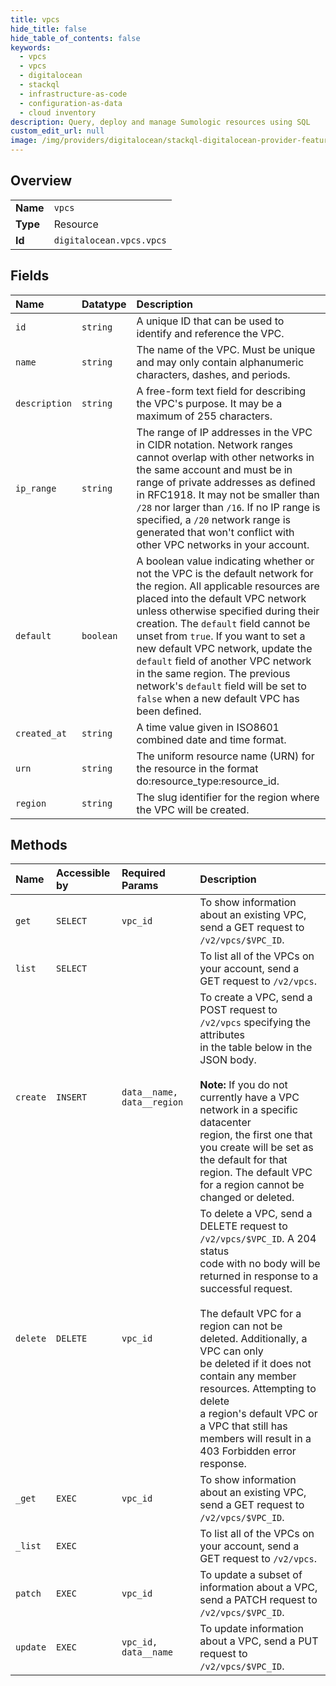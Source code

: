 ```yaml
---
title: vpcs
hide_title: false
hide_table_of_contents: false
keywords:
  - vpcs
  - vpcs
  - digitalocean    
  - stackql
  - infrastructure-as-code
  - configuration-as-data
  - cloud inventory
description: Query, deploy and manage Sumologic resources using SQL
custom_edit_url: null
image: /img/providers/digitalocean/stackql-digitalocean-provider-featured-image.png
---
```

  
    

## Overview
<table><tbody>
<tr><td><b>Name</b></td><td><code>vpcs</code></td></tr>
<tr><td><b>Type</b></td><td>Resource</td></tr>
<tr><td><b>Id</b></td><td><code>digitalocean.vpcs.vpcs</code></td></tr>
</tbody></table>

## Fields
| Name | Datatype | Description |
|:-----|:---------|:------------|
| `id` | `string` | A unique ID that can be used to identify and reference the VPC. |
| `name` | `string` | The name of the VPC. Must be unique and may only contain alphanumeric characters, dashes, and periods. |
| `description` | `string` | A free-form text field for describing the VPC's purpose. It may be a maximum of 255 characters. |
| `ip_range` | `string` | The range of IP addresses in the VPC in CIDR notation. Network ranges cannot overlap with other networks in the same account and must be in range of private addresses as defined in RFC1918. It may not be smaller than `/28` nor larger than `/16`. If no IP range is specified, a `/20` network range is generated that won't conflict with other VPC networks in your account. |
| `default` | `boolean` | A boolean value indicating whether or not the VPC is the default network for the region. All applicable resources are placed into the default VPC network unless otherwise specified during their creation. The `default` field cannot be unset from `true`. If you want to set a new default VPC network, update the `default` field of another VPC network in the same region. The previous network's `default` field will be set to `false` when a new default VPC has been defined. |
| `created_at` | `string` | A time value given in ISO8601 combined date and time format. |
| `urn` | `string` | The uniform resource name (URN) for the resource in the format do:resource_type:resource_id. |
| `region` | `string` | The slug identifier for the region where the VPC will be created. |
## Methods
| Name | Accessible by | Required Params | Description |
|:-----|:--------------|:----------------|:------------|
| `get` | `SELECT` | `vpc_id` | To show information about an existing VPC, send a GET request to `/v2/vpcs/$VPC_ID`. |
| `list` | `SELECT` |  | To list all of the VPCs on your account, send a GET request to `/v2/vpcs`. |
| `create` | `INSERT` | `data__name, data__region` | To create a VPC, send a POST request to `/v2/vpcs` specifying the attributes<br />in the table below in the JSON body.<br /><br />**Note:** If you do not currently have a VPC network in a specific datacenter<br />region, the first one that you create will be set as the default for that<br />region. The default VPC for a region cannot be changed or deleted.<br /> |
| `delete` | `DELETE` | `vpc_id` | To delete a VPC, send a DELETE request to `/v2/vpcs/$VPC_ID`. A 204 status<br />code with no body will be returned in response to a successful request.<br /><br />The default VPC for a region can not be deleted. Additionally, a VPC can only<br />be deleted if it does not contain any member resources. Attempting to delete<br />a region's default VPC or a VPC that still has members will result in a<br />403 Forbidden error response.<br /> |
| `_get` | `EXEC` | `vpc_id` | To show information about an existing VPC, send a GET request to `/v2/vpcs/$VPC_ID`. |
| `_list` | `EXEC` |  | To list all of the VPCs on your account, send a GET request to `/v2/vpcs`. |
| `patch` | `EXEC` | `vpc_id` | To update a subset of information about a VPC, send a PATCH request to<br />`/v2/vpcs/$VPC_ID`.<br /> |
| `update` | `EXEC` | `vpc_id, data__name` | To update information about a VPC, send a PUT request to `/v2/vpcs/$VPC_ID`.<br /> |
